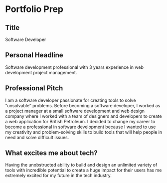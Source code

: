 # Portfolio Prep  

## Title

Software Developer  

## Personal Headline

Software development professional with 3 years experience in web development project management.

## Professional Pitch

 I am a software developer passionate for creating tools to solve “unsolvable” problems. Before becoming a software developer, I worked as a project manager at a small software development and web design company where I worked with a team of designers and developers to create a web application for British Petroleum. I decided to change my career to become a professional in software development because I wanted to use my creativity and problem-solving skills to build tools that will help people in need and solve difficult issues.

## What excites me about tech?

Having the unobstructed ability to build and design an unlimited variety of tools with incredible potential to create a huge impact for their users has me extremely excited for my future in the tech industry.
